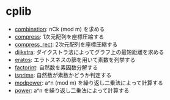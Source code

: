 # cplib

- [combination](combination.lib.cpp): nCk (mod m) を求める
- [compress](compress.lib.cpp): 1次元配列を座標圧縮する
- [compress_rect](compress_rect.lib.cpp): 2次元配列を座標圧縮する
- [dijkstra](dijkstra.lib.cpp): ダイクストラ法によってグラフ上の最短距離を求める
- [eratos](eratos.lib.cpp): エラトスネスの篩を用いて素数を列挙する
- [factorint](factorint.lib.cpp): 自然数を素因数分解する
- [isprime](isprime.lib.cpp): 自然数が素数かどうか判定する
- [modpower](modpower.lib.cpp): a^n (mod m) を繰り返し二乗法によって計算する
- [power](power.lib.cpp): a^n を繰り返し二乗法によって計算する
